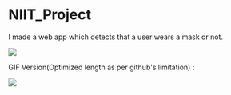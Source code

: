 # NIIT_Project
I made a web app which detects that a user wears a mask or not.

<img src="https://i.imgur.com/IlaVtm1.png" />

GIF Version(Optimized  length as per github's limitation) :

   <img src="https://i.imgur.com/2PN2ESb.gif"/>
